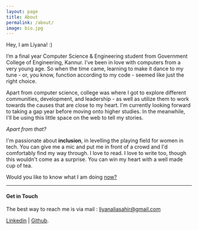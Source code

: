 ```yaml
---
layout: page
title: About
permalink: /about/
image: bio.jpg
---
```


Hey, I am Liyana! :)

I’m a final year Computer Science & Engineering student from Government College of Engineering, Kannur. I’ve been in love with computers from a very young age. So when the time came, learning to make it dance to my tune - or, you know, function according to my code - seemed like just the right choice.

Apart from computer science, college was where I got to explore different communities, development, and leadership  - as well as utilize them to work towards the causes that are close to my heart. I'm currently looking forward to taking a gap year before moving onto higher studies. In the meanwhile, I'll be using this little space on the web to tell my stories.

*Apart from that?*

I'm passionate about __inclusion__, in levelling the playing field for women in tech. You can give me a mic and put me in front of a crowd and I'd comfortably find my way through. I love to read. I love to write too, though this wouldn't come as a surprise. You can win my heart with a well made cup of tea.

Would you like to know what I am doing [now?](http://www.liyanasahir.in/now)

***

#### Get in Touch

The best way to reach me is via mail : liyanaliasahir@gmail.com

[Linkedin](https://linkedin.com/in/liyanasahir) | [Github](https://www.github.com/liyanasahir).
